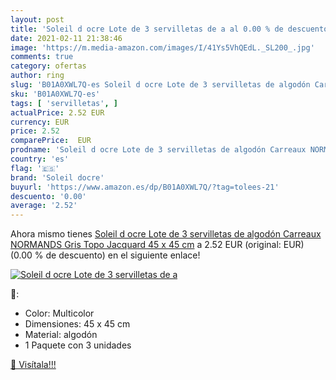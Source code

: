 ```yaml
---
layout: post
title: 'Soleil d ocre Lote de 3 servilletas de a al 0.00 % de descuento'
date: 2021-02-11 21:38:46
image: 'https://m.media-amazon.com/images/I/41Ys5VhQEdL._SL200_.jpg'
comments: true
category: ofertas
author: ring
slug: 'B01A0XWL7Q-es Soleil d ocre Lote de 3 servilletas de algodón Carreaux...'
sku: 'B01A0XWL7Q-es'
tags: [ 'servilletas', ]
actualPrice: 2.52 EUR
currency: EUR
price: 2.52
comparePrice:  EUR
prodname: 'Soleil d ocre Lote de 3 servilletas de algodón Carreaux NORMANDS Gris Topo  Jacquard 45 x 45 cm'
country: 'es'
flag: '🇪🇸'
brand: 'Soleil docre'
buyurl: 'https://www.amazon.es/dp/B01A0XWL7Q/?tag=tolees-21'
descuento: '0.00'
average: '2.52'
---
```


Ahora mismo tienes [Soleil d ocre Lote de 3 servilletas de algodón Carreaux NORMANDS Gris Topo  Jacquard 45 x 45 cm](https://www.amazon.es/dp/B01A0XWL7Q/?tag=tolees-21) a 2.52 EUR (original:  EUR) (0.00 %  de descuento) en el siguiente enlace!

[![Soleil d ocre Lote de 3 servilletas de a](https://m.media-amazon.com/images/I/41Ys5VhQEdL._SL200_.jpg)](https://www.amazon.es/dp/B01A0XWL7Q/?tag=tolees-21)

🔎:

- Color: Multicolor
- Dimensiones: 45 x 45 cm
- Material: algodón
- 1 Paquete con 3 unidades

[🛒 Visítala!!!](https://www.amazon.es/dp/B01A0XWL7Q/?tag=tolees-21)
